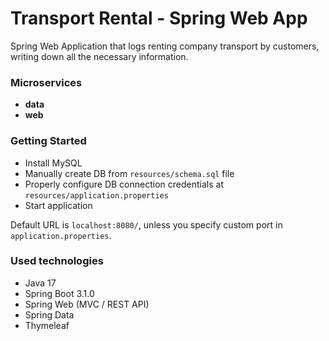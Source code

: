 # Transport Rental - Spring Web App
Spring Web Application that logs renting company transport by customers, writing down all the necessary information.
### Microservices
- **data**
- **web**

### Getting Started
- Install MySQL
- Manually create DB from `resources/schema.sql` file
- Properly configure DB connection credentials at `resources/application.properties`
- Start application

Default URL is `localhost:8080/`, unless you specify custom port in `application.properties`.

### Used technologies
- Java 17
- Spring Boot 3.1.0
- Spring Web (MVC / REST API)
- Spring Data
- Thymeleaf
